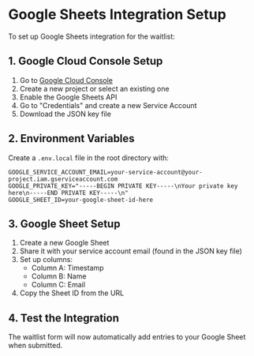 # Google Sheets Integration Setup

To set up Google Sheets integration for the waitlist:

## 1. Google Cloud Console Setup
1. Go to [Google Cloud Console](https://console.cloud.google.com/)
2. Create a new project or select an existing one
3. Enable the Google Sheets API
4. Go to "Credentials" and create a new Service Account
5. Download the JSON key file

## 2. Environment Variables
Create a `.env.local` file in the root directory with:

```env
GOOGLE_SERVICE_ACCOUNT_EMAIL=your-service-account@your-project.iam.gserviceaccount.com
GOOGLE_PRIVATE_KEY="-----BEGIN PRIVATE KEY-----\nYour private key here\n-----END PRIVATE KEY-----\n"
GOOGLE_SHEET_ID=your-google-sheet-id-here
```

## 3. Google Sheet Setup
1. Create a new Google Sheet
2. Share it with your service account email (found in the JSON key file)
3. Set up columns:
   - Column A: Timestamp
   - Column B: Name
   - Column C: Email
4. Copy the Sheet ID from the URL

## 4. Test the Integration
The waitlist form will now automatically add entries to your Google Sheet when submitted.

